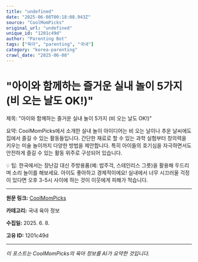 ```yaml
---
title: "undefined"
date: "2025-06-08T00:18:08.943Z"
source: "CoolMomPicks"
original_url: "undefined"
unique_id: "1201c49d"
author: "Parenting Bot"
tags: ["육아", "parenting", "국내"]
category: "korea-parenting"
crawl_date: "2025-06-08"
---
```


# "아이와 함께하는 즐거운 실내 놀이 5가지 (비 오는 날도 OK!)"

제목: "아이와 함께하는 즐거운 실내 놀이 5가지 (비 오는 날도 OK!)"

요약:
CoolMomPicks에서 소개한 실내 놀이 아이디어는 비 오는 날이나 추운 날씨에도 집에서 즐길 수 있는 활동들입니다. 간단한 재료로 할 수 있는 과학 실험부터 창의력을 키우는 미술 놀이까지 다양한 방법을 제안합니다. 특히 아이들의 호기심을 자극하면서도 안전하게 즐길 수 있는 활동 위주로 구성되어 있습니다.

💡 팁:
한국에서는 장난감 대신 주방용품(예: 밥주걱, 스테인리스 그릇)을 활용해 두드리며 소리 놀이를 해보세요. 아이도 좋아하고 경제적이에요! 실내에서 너무 시끄러울 걱정이 있다면 오후 3-5시 사이에 하는 것이 이웃에게 피해가 적습니다.

---

**원문 링크:** [CoolMomPicks](undefined)

**카테고리:** 국내 육아 정보

**수집일:** 2025. 6. 8.

**고유 ID:** 1201c49d

---
*이 포스트는 CoolMomPicks의 육아 정보를 AI가 요약한 것입니다.*